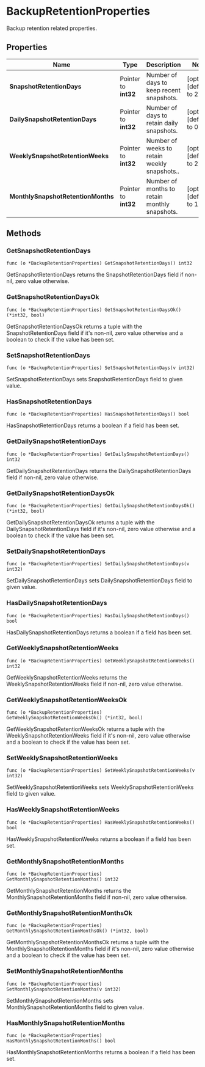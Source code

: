 # BackupRetentionProperties

Backup retention related properties. 


## Properties

|Name | Type | Description | Notes|
|------------ | ------------- | ------------- | -------------|
|**SnapshotRetentionDays** | Pointer to **int32** | Number of days to keep recent snapshots.  | [optional] [default to 2]|
|**DailySnapshotRetentionDays** | Pointer to **int32** | Number of days to retain daily snapshots.  | [optional] [default to 0]|
|**WeeklySnapshotRetentionWeeks** | Pointer to **int32** | Number of weeks to retain weekly snapshots..  | [optional] [default to 2]|
|**MonthlySnapshotRetentionMonths** | Pointer to **int32** | Number of months to retain monthly snapshots.  | [optional] [default to 1]|

## Methods


### GetSnapshotRetentionDays

`func (o *BackupRetentionProperties) GetSnapshotRetentionDays() int32`

GetSnapshotRetentionDays returns the SnapshotRetentionDays field if non-nil, zero value otherwise.

### GetSnapshotRetentionDaysOk

`func (o *BackupRetentionProperties) GetSnapshotRetentionDaysOk() (*int32, bool)`

GetSnapshotRetentionDaysOk returns a tuple with the SnapshotRetentionDays field if it's non-nil, zero value otherwise
and a boolean to check if the value has been set.

### SetSnapshotRetentionDays

`func (o *BackupRetentionProperties) SetSnapshotRetentionDays(v int32)`

SetSnapshotRetentionDays sets SnapshotRetentionDays field to given value.

### HasSnapshotRetentionDays

`func (o *BackupRetentionProperties) HasSnapshotRetentionDays() bool`

HasSnapshotRetentionDays returns a boolean if a field has been set.

### GetDailySnapshotRetentionDays

`func (o *BackupRetentionProperties) GetDailySnapshotRetentionDays() int32`

GetDailySnapshotRetentionDays returns the DailySnapshotRetentionDays field if non-nil, zero value otherwise.

### GetDailySnapshotRetentionDaysOk

`func (o *BackupRetentionProperties) GetDailySnapshotRetentionDaysOk() (*int32, bool)`

GetDailySnapshotRetentionDaysOk returns a tuple with the DailySnapshotRetentionDays field if it's non-nil, zero value otherwise
and a boolean to check if the value has been set.

### SetDailySnapshotRetentionDays

`func (o *BackupRetentionProperties) SetDailySnapshotRetentionDays(v int32)`

SetDailySnapshotRetentionDays sets DailySnapshotRetentionDays field to given value.

### HasDailySnapshotRetentionDays

`func (o *BackupRetentionProperties) HasDailySnapshotRetentionDays() bool`

HasDailySnapshotRetentionDays returns a boolean if a field has been set.

### GetWeeklySnapshotRetentionWeeks

`func (o *BackupRetentionProperties) GetWeeklySnapshotRetentionWeeks() int32`

GetWeeklySnapshotRetentionWeeks returns the WeeklySnapshotRetentionWeeks field if non-nil, zero value otherwise.

### GetWeeklySnapshotRetentionWeeksOk

`func (o *BackupRetentionProperties) GetWeeklySnapshotRetentionWeeksOk() (*int32, bool)`

GetWeeklySnapshotRetentionWeeksOk returns a tuple with the WeeklySnapshotRetentionWeeks field if it's non-nil, zero value otherwise
and a boolean to check if the value has been set.

### SetWeeklySnapshotRetentionWeeks

`func (o *BackupRetentionProperties) SetWeeklySnapshotRetentionWeeks(v int32)`

SetWeeklySnapshotRetentionWeeks sets WeeklySnapshotRetentionWeeks field to given value.

### HasWeeklySnapshotRetentionWeeks

`func (o *BackupRetentionProperties) HasWeeklySnapshotRetentionWeeks() bool`

HasWeeklySnapshotRetentionWeeks returns a boolean if a field has been set.

### GetMonthlySnapshotRetentionMonths

`func (o *BackupRetentionProperties) GetMonthlySnapshotRetentionMonths() int32`

GetMonthlySnapshotRetentionMonths returns the MonthlySnapshotRetentionMonths field if non-nil, zero value otherwise.

### GetMonthlySnapshotRetentionMonthsOk

`func (o *BackupRetentionProperties) GetMonthlySnapshotRetentionMonthsOk() (*int32, bool)`

GetMonthlySnapshotRetentionMonthsOk returns a tuple with the MonthlySnapshotRetentionMonths field if it's non-nil, zero value otherwise
and a boolean to check if the value has been set.

### SetMonthlySnapshotRetentionMonths

`func (o *BackupRetentionProperties) SetMonthlySnapshotRetentionMonths(v int32)`

SetMonthlySnapshotRetentionMonths sets MonthlySnapshotRetentionMonths field to given value.

### HasMonthlySnapshotRetentionMonths

`func (o *BackupRetentionProperties) HasMonthlySnapshotRetentionMonths() bool`

HasMonthlySnapshotRetentionMonths returns a boolean if a field has been set.



